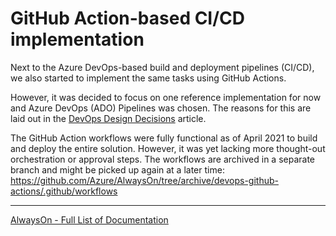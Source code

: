 # GitHub Action-based CI/CD implementation

Next to the Azure DevOps-based build and deployment pipelines (CI/CD), we also started to implement the same tasks using GitHub Actions.

However, it was decided to focus on one reference implementation for now and Azure DevOps (ADO) Pipelines was chosen. The reasons for this are laid out in the [DevOps Design Decisions](./DevOps-Design-Decisions.md) article.

The GitHub Action workflows were fully functional as of April 2021 to build and deploy the entire solution. However, it was yet lacking more thought-out orchestration or approval steps. The workflows are archived in a separate branch and might be picked up again at a later time: https://github.com/Azure/AlwaysOn/tree/archive/devops-github-actions/.github/workflows

---
[AlwaysOn - Full List of Documentation](/docs/README.md)
